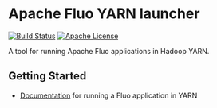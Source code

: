 <!--
Licensed to the Apache Software Foundation (ASF) under one or more
contributor license agreements.  See the NOTICE file distributed with
this work for additional information regarding copyright ownership.
The ASF licenses this file to You under the Apache License, Version 2.0
(the "License"); you may not use this file except in compliance with
the License.  You may obtain a copy of the License at

    http://www.apache.org/licenses/LICENSE-2.0

Unless required by applicable law or agreed to in writing, software
distributed under the License is distributed on an "AS IS" BASIS,
WITHOUT WARRANTIES OR CONDITIONS OF ANY KIND, either express or implied.
See the License for the specific language governing permissions and
limitations under the License.
-->

# Apache Fluo YARN launcher

[![Build Status][ti]][tl] [![Apache License][li]][ll]

A tool for running Apache Fluo applications in Hadoop YARN.

## Getting Started

* [Documentation][docs] for running a Fluo application in YARN

[docs]: https://fluo.apache.org/docs/fluo/1.2/administration/run-fluo-in-yarn
[ti]: https://github.com/apache/fluo-yarn/workflows/CI/badge.svg
[tl]: https://github.com/apache/fluo-yarn/actions
[li]: http://img.shields.io/badge/license-ASL-blue.svg
[ll]: https://github.com/apache/fluo-yarn/blob/main/LICENSE
